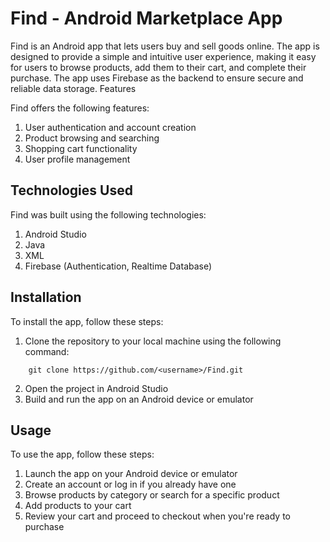 <h1>Find - Android Marketplace App</h1>

Find is an Android app that lets users buy and sell goods online. The app is designed to provide a simple and intuitive user experience, making it easy for users to browse products, add them to their cart, and complete their purchase. The app uses Firebase as the backend to ensure secure and reliable data storage.
Features

Find offers the following features:

1.    User authentication and account creation
2.    Product browsing and searching
3.    Shopping cart functionality
4.    User profile management

<h2>Technologies Used</h2>

Find was built using the following technologies:

1.    Android Studio
2.    Java
3.    XML
4.    Firebase (Authentication, Realtime Database)

<h2>Installation</h2>

To install the app, follow these steps:

1.  Clone the repository to your local machine using the following command:
```
    git clone https://github.com/<username>/Find.git
```
2.  Open the project in Android Studio
3.  Build and run the app on an Android device or emulator

<h2>Usage</h2>

To use the app, follow these steps:

1.    Launch the app on your Android device or emulator
2.    Create an account or log in if you already have one
3.    Browse products by category or search for a specific product
4.    Add products to your cart 
5.    Review your cart and proceed to checkout when you're ready to purchase
